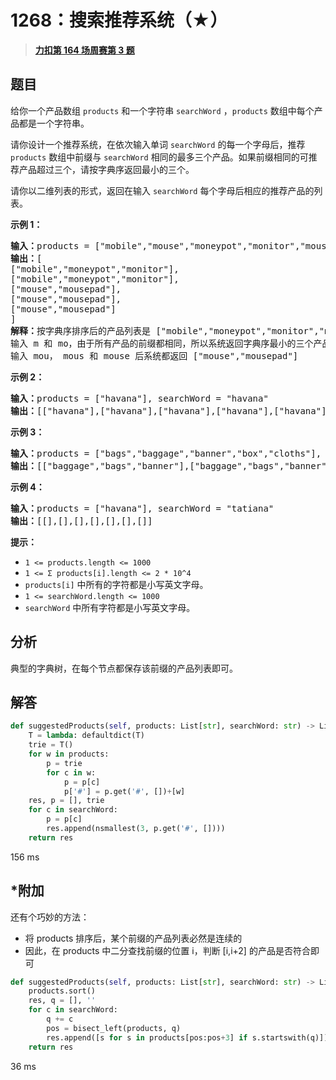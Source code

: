 # 1268：搜索推荐系统（★）


> <u>**[力扣第 164 场周赛第 3 题](https://leetcode.cn/problems/search-suggestions-system/)**</u>

## 题目

<p>给你一个产品数组 <code>products</code> 和一个字符串 <code>searchWord</code> ，<code>products</code>  数组中每个产品都是一个字符串。</p>

<p>请你设计一个推荐系统，在依次输入单词 <code>searchWord</code> 的每一个字母后，推荐 <code>products</code> 数组中前缀与 <code>searchWord</code> 相同的最多三个产品。如果前缀相同的可推荐产品超过三个，请按字典序返回最小的三个。</p>

<p>请你以二维列表的形式，返回在输入 <code>searchWord</code> 每个字母后相应的推荐产品的列表。</p>



<p><strong>示例 1：</strong></p>

<pre><strong>输入：</strong>products = [&quot;mobile&quot;,&quot;mouse&quot;,&quot;moneypot&quot;,&quot;monitor&quot;,&quot;mousepad&quot;], searchWord = &quot;mouse&quot;
<strong>输出：</strong>[
[&quot;mobile&quot;,&quot;moneypot&quot;,&quot;monitor&quot;],
[&quot;mobile&quot;,&quot;moneypot&quot;,&quot;monitor&quot;],
[&quot;mouse&quot;,&quot;mousepad&quot;],
[&quot;mouse&quot;,&quot;mousepad&quot;],
[&quot;mouse&quot;,&quot;mousepad&quot;]
]
<strong>解释：</strong>按字典序排序后的产品列表是 [&quot;mobile&quot;,&quot;moneypot&quot;,&quot;monitor&quot;,&quot;mouse&quot;,&quot;mousepad&quot;]
输入 m 和 mo，由于所有产品的前缀都相同，所以系统返回字典序最小的三个产品 [&quot;mobile&quot;,&quot;moneypot&quot;,&quot;monitor&quot;]
输入 mou， mous 和 mouse 后系统都返回 [&quot;mouse&quot;,&quot;mousepad&quot;]
</pre>

<p><strong>示例 2：</strong></p>

<pre><strong>输入：</strong>products = [&quot;havana&quot;], searchWord = &quot;havana&quot;
<strong>输出：</strong>[[&quot;havana&quot;],[&quot;havana&quot;],[&quot;havana&quot;],[&quot;havana&quot;],[&quot;havana&quot;],[&quot;havana&quot;]]
</pre>

<p><strong>示例 3：</strong></p>

<pre><strong>输入：</strong>products = [&quot;bags&quot;,&quot;baggage&quot;,&quot;banner&quot;,&quot;box&quot;,&quot;cloths&quot;], searchWord = &quot;bags&quot;
<strong>输出：</strong>[[&quot;baggage&quot;,&quot;bags&quot;,&quot;banner&quot;],[&quot;baggage&quot;,&quot;bags&quot;,&quot;banner&quot;],[&quot;baggage&quot;,&quot;bags&quot;],[&quot;bags&quot;]]
</pre>

<p><strong>示例 4：</strong></p>

<pre><strong>输入：</strong>products = [&quot;havana&quot;], searchWord = &quot;tatiana&quot;
<strong>输出：</strong>[[],[],[],[],[],[],[]]
</pre>



<p><strong>提示：</strong></p>

<ul>
<li><code>1 &lt;= products.length &lt;= 1000</code></li>
<li><code>1 &lt;= &Sigma; products[i].length &lt;= 2 * 10^4</code></li>
<li><code>products[i]</code> 中所有的字符都是小写英文字母。</li>
<li><code>1 &lt;= searchWord.length &lt;= 1000</code></li>
<li><code>searchWord</code> 中所有字符都是小写英文字母。</li>
</ul>


## 分析

典型的字典树，在每个节点都保存该前缀的产品列表即可。

## 解答


```python
def suggestedProducts(self, products: List[str], searchWord: str) -> List[List[str]]:
	T = lambda: defaultdict(T)
	trie = T() 
	for w in products:
		p = trie
		for c in w:
			p = p[c]
			p['#'] = p.get('#', [])+[w]
	res, p = [], trie
	for c in searchWord:
		p = p[c]
		res.append(nsmallest(3, p.get('#', [])))
	return res
```
156 ms

## *附加

还有个巧妙的方法：
- 将 products 排序后，某个前缀的产品列表必然是连续的
- 因此，在 products 中二分查找前缀的位置 i，判断 [i,i+2] 的产品是否符合即可


```python
def suggestedProducts(self, products: List[str], searchWord: str) -> List[List[str]]:
	products.sort()
	res, q = [], ''
	for c in searchWord:
		q += c
		pos = bisect_left(products, q)
		res.append([s for s in products[pos:pos+3] if s.startswith(q)])
	return res
```
36 ms
